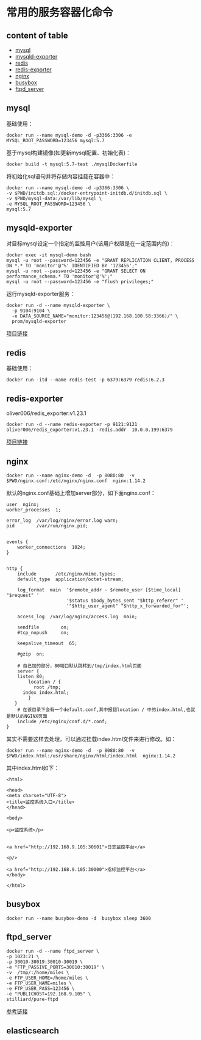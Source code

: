 # 常用的服务容器化命令

## content of table

* [mysql](#mysql)
* [mysqld-exporter](#mysqld-exporter)
* [redis](#redis)
* [redis-exporter](#redis-exporter)
* [nginx](#nginx)
* [busybox](#busybox)
* [ftpd_server](#ftpd_server)



## mysql
基础使用：
```shell
docker run --name mysql-demo -d -p3366:3306 -e MYSQL_ROOT_PASSWORD=123456 mysql:5.7 
```

基于mysql构建镜像(如更新mysql配置、初始化表)：
```shell
docker build -t mysql:5.7-test ./mysqlDockerfile
```

将初始化sql语句并将存储内容挂载在容器中：
```shell
docker run --name mysql-demo -d -p3366:3306 \
-v $PWD/initdb.sql:/docker-entrypoint-initdb.d/initdb.sql \
-v $PWD/mysql-data:/var/lib/mysql \
-e MYSQL_ROOT_PASSWORD=123456 \
mysql:5.7 
```

## mysqld-exporter
对目标mysql设定一个指定的监控用户(该用户权限是在一定范围内的)：
```shell
docker exec -it mysql-demo bash
mysql -u root --password=123456 -e "GRANT REPLICATION CLIENT, PROCESS ON *.* TO 'monitor'@'%' IDENTIFIED BY '123456';"
mysql -u root --password=123456 -e "GRANT SELECT ON performance_schema.* TO 'monitor'@'%';"
mysql -u root --password=123456 -e "flush privileges;"
```

运行mysqld-exporter服务：
```shell
docker run -d --name mysqld-exporter \
  -p 9104:9104 \
  -e DATA_SOURCE_NAME="monitor:123456@(192.168.100.58:3366)/" \
  prom/mysqld-exporter
```
[项目链接](https://github.com/prometheus/mysqld_exporter)

## redis
基础使用：
```shell
docker run -itd --name redis-test -p 6379:6379 redis:6.2.3
```

## redis-exporter
oliver006/redis_exporter:v1.23.1

```shell
docker run -d --name redis-exporter -p 9121:9121 oliver006/redis_exporter:v1.23.1 -redis.addr  10.0.0.199:6379
```
[项目链接](https://github.com/oliver006/redis_exporter)

## nginx
```shell
docker run --name nginx-demo -d  -p 8080:80  -v $PWD/nginx.conf:/etc/nginx/nginx.conf  nginx:1.14.2 
```
默认的nginx.conf基础上增加server部分，如下面nginx.conf：
```shell
user  nginx;
worker_processes  1;

error_log  /var/log/nginx/error.log warn;
pid        /var/run/nginx.pid;


events {
    worker_connections  1024;
}


http {
    include       /etc/nginx/mime.types;
    default_type  application/octet-stream;

    log_format  main  '$remote_addr - $remote_user [$time_local] "$request" '
                      '$status $body_bytes_sent "$http_referer" '
                      '"$http_user_agent" "$http_x_forwarded_for"';

    access_log  /var/log/nginx/access.log  main;

    sendfile        on;
    #tcp_nopush     on;

    keepalive_timeout  65;

    #gzip  on;
    
    # 自己加的部分，80端口默认跳转到/tmp/index.html页面
    server {
	listen 80;
        location / {
    	  root /tmp;
	  index index.html;
        }
   }    
    # 在该目录下会有一个default.conf,其中报错location / 中的index.html,也就是默认的NGINX页面
    include /etc/nginx/conf.d/*.conf;
}
```
其实不需要这样去处理，可以通过挂载index.html文件来进行修改。如：
```shell
docker run --name nginx-demo -d  -p 8080:80  -v $PWD/index.html:/usr/share/nginx/html/index.html  nginx:1.14.2
```
其中index.html如下：
```shell
<html>

<head>
<meta charset="UTF-8">
<title>监控系统入口</title>
</head>

<body>

<p>监控系统</p>


<a href="http://192.168.9.105:30601">日志监控平台</a>

<p/>

<a href="http://192.168.9.105:30000">指标监控平台</a>
</body>

</html>
```

##  busybox

```shell
docker run --name busybox-demo -d  busybox sleep 3600
```

## ftpd_server
```shell
docker run -d --name ftpd_server \ 
-p 1023:21 \
-p 30010-30019:30010-30019 \ 
-e "FTP_PASSIVE_PORTS=30010:30019" \  
-v  /tmp/:/home/miles \
-e FTP_USER_HOME=/home/miles \ 
-e FTP_USER_NAME=miles \
-e FTP_USER_PASS=123456 \
-e "PUBLICHOST=192.168.9.105" \ 
stilliard/pure-ftpd
```
[参考链接](https://mileslin.github.io/2020/02/%E4%BD%BF%E7%94%A8-Docker-%E5%BB%BA%E7%BD%AE-FTP-SFTP-%E7%92%B0%E5%A2%83/)

## elasticsearch

